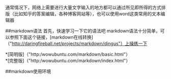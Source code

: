 通常情况下，网络上需要进行大量文字输入的地方都可以通过所见即所得的方式排版（比如知乎的答案编辑，各种博客网站等），也可以使用word这类常用的文本编辑器

##markdown语法
首先，快速学习一下它的语法吧
markdown语法十分简单，可以参照下面这个链接，[markdown在线转换]（"http://daringfireball.net/projects/markdown/dingus"）上操练一下

*[简明版]（"http:/wowubuntu.com/markdown/basic.html"）  
*[完整版]（"http:/wowubuntu.com/markdown/index.html"）

##markdown使用环境